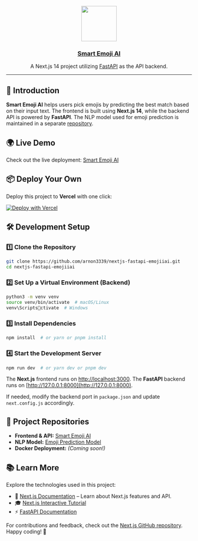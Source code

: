 <p align="center">
  <a href="https://nextjs-fastapi-starter.vercel.app/">
    <img src="https://assets.vercel.com/image/upload/v1588805858/repositories/vercel/logo.png" height="96">
    <h3 align="center">Smart Emoji AI</h3>
  </a>
</p>

<p align="center">A Next.js 14 project utilizing <a href="https://fastapi.tiangolo.com/">FastAPI</a> as the API backend.</p>

---

## 🚀 Introduction

**Smart Emoji AI** helps users pick emojis by predicting the best match based on their input text. The frontend is built using **Next.js 14**, while the backend API is powered by **FastAPI**. The NLP model used for emoji prediction is maintained in a separate [repository](https://github.com/arnon3339/emoji-model).

## 🌍 Live Demo

Check out the live deployment: [Smart Emoji AI](https://nextjs-fastapi-emojiiai.vercel.app/)

## 📦 Deploy Your Own

Deploy this project to **Vercel** with one click:

[![Deploy with Vercel](https://vercel.com/button)](https://vercel.com/new/clone?repository-url=https%3A%2F%2Fgithub.com%2Farnon3339%2Fnextjs-fastapi-emojiiai%2Ftree%2Fmain)

## 🛠️ Development Setup

### 1️⃣ Clone the Repository

```bash
git clone https://github.com/arnon3339/nextjs-fastapi-emojiiai.git
cd nextjs-fastapi-emojiiai
```

### 2️⃣ Set Up a Virtual Environment (Backend)

```bash
python3 -m venv venv
source venv/bin/activate  # macOS/Linux
venv\Scriptsctivate  # Windows
```

### 3️⃣ Install Dependencies

```bash
npm install  # or yarn or pnpm install
```

### 4️⃣ Start the Development Server

```bash
npm run dev  # or yarn dev or pnpm dev
```

The **Next.js** frontend runs on [http://localhost:3000](http://localhost:3000).
The **FastAPI** backend runs on [http://127.0.0.1:8000](http://127.0.0.1:8000).

If needed, modify the backend port in `package.json` and update `next.config.js` accordingly.

## 📂 Project Repositories

- **Frontend & API:** [Smart Emoji AI](https://github.com/arnon3339/nextjs-fastapi-emojiiai)
- **NLP Model:** [Emoji Prediction Model](https://github.com/arnon3339/emoji-model)
- **Docker Deployment:** *(Coming soon!)*

## 📚 Learn More

Explore the technologies used in this project:

- 📖 [Next.js Documentation](https://nextjs.org/docs) – Learn about Next.js features and API.
- 🎓 [Next.js Interactive Tutorial](https://nextjs.org/learn)
- ⚡ [FastAPI Documentation](https://fastapi.tiangolo.com/)

For contributions and feedback, check out the [Next.js GitHub repository](https://github.com/vercel/next.js/). Happy coding! 🚀
